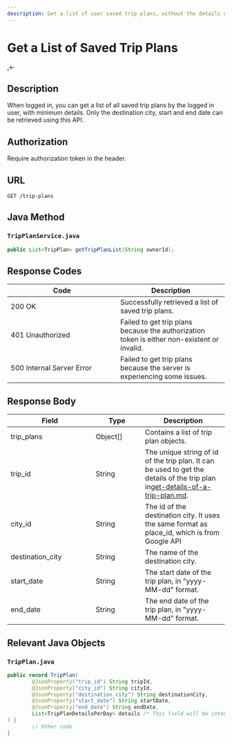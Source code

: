 ```yaml
---
description: Get a list of user saved trip plans, without the details of the plans.
---
```


# Get a List of Saved Trip Plans

[.](./ "mention")<-

## Description

When logged in, you can get a list of all saved trip plans by the logged in user, with minimum details. Only the destination city, start and end date can be retrieved using this API.&#x20;

## Authorization

Require authorization token in the header.

## URL

```
GET /trip-plans
```

## Java Method

### `TripPlanService.java`

```java
public List<TripPlan> getTripPlanList(String ownerId);
```

## Response Codes

<table><thead><tr><th width="238">Code</th><th>Description</th></tr></thead><tbody><tr><td>200 OK</td><td>Successfully retrieved a list of saved trip plans.</td></tr><tr><td>401 Unauthorized</td><td>Failed to get trip plans because the authorization token is either non-existent or invalid.</td></tr><tr><td>500 Internal Server Error</td><td>Failed to get trip plans because the server is experiencing some issues.</td></tr></tbody></table>

## Response Body

<table><thead><tr><th width="181">Field</th><th width="98.33333333333331">Type</th><th>Description</th></tr></thead><tbody><tr><td>trip_plans</td><td>Object[]</td><td>Contains a list of trip plan objects.</td></tr><tr><td>   trip_id</td><td>String</td><td>The unique string of id of the trip plan. It can be used to get the details of the trip plan in<a data-mention href="get-details-of-a-trip-plan.md">get-details-of-a-trip-plan.md</a>.</td></tr><tr><td>   city_id</td><td>String</td><td>The id of the destination city. It uses the same format as place_id, which is from Google API</td></tr><tr><td>   destination_city</td><td>String</td><td>The name of the destination city.</td></tr><tr><td>   start_date</td><td>String</td><td>The start date of the trip plan, in "yyyy-MM-dd" format.</td></tr><tr><td>   end_date</td><td>String</td><td>The end date of the trip plan, in "yyyy-MM-dd" format.</td></tr></tbody></table>

## Relevant Java Objects

### `TripPlan.java`

```java
public record TripPlan(
        @JsonProperty("trip_id") String tripId,
        @JsonProperty("city_id") String cityId,
        @JsonProperty("destination_city") String destinationCity,
        @JsonProperty("start_date") String startDate,
        @JsonProperty("end_date") String endDate,
        List<TripPlanDetailsPerDay> details /* This field will be intentionally set to null */
) {
        // Other code
}
```
